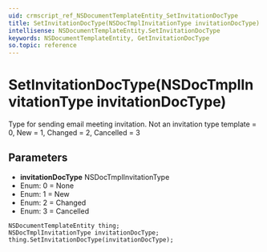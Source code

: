 ```yaml
---
uid: crmscript_ref_NSDocumentTemplateEntity_SetInvitationDocType
title: SetInvitationDocType(NSDocTmplInvitationType invitationDocType)
intellisense: NSDocumentTemplateEntity.SetInvitationDocType
keywords: NSDocumentTemplateEntity, GetInvitationDocType
so.topic: reference
---
```


# SetInvitationDocType(NSDocTmplInvitationType invitationDocType)

Type for sending email meeting invitation. Not an invitation type template = 0, New = 1, Changed = 2, Cancelled = 3

## Parameters

* **invitationDocType** NSDocTmplInvitationType
* Enum: 0 = None
* Enum: 1 = New
* Enum: 2 = Changed
* Enum: 3 = Cancelled

```crmscript
NSDocumentTemplateEntity thing;
NSDocTmplInvitationType invitationDocType;
thing.SetInvitationDocType(invitationDocType);
```

